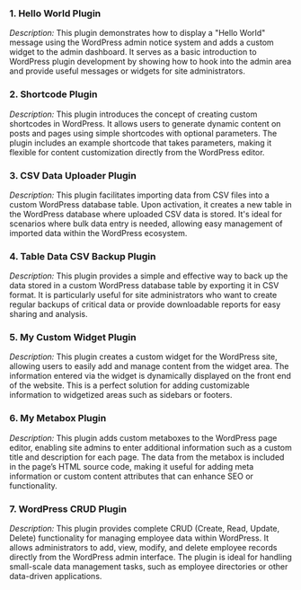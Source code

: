### 1. **Hello World Plugin**

*Description:*
This plugin demonstrates how to display a "Hello World" message using the WordPress admin notice system and adds a custom widget to the admin dashboard. It serves as a basic introduction to WordPress plugin development by showing how to hook into the admin area and provide useful messages or widgets for site administrators.

### 2. **Shortcode Plugin**

*Description:*
This plugin introduces the concept of creating custom shortcodes in WordPress. It allows users to generate dynamic content on posts and pages using simple shortcodes with optional parameters. The plugin includes an example shortcode that takes parameters, making it flexible for content customization directly from the WordPress editor.

### 3. **CSV Data Uploader Plugin**

*Description:*
This plugin facilitates importing data from CSV files into a custom WordPress database table. Upon activation, it creates a new table in the WordPress database where uploaded CSV data is stored. It's ideal for scenarios where bulk data entry is needed, allowing easy management of imported data within the WordPress ecosystem.

### 4. **Table Data CSV Backup Plugin**

*Description:*
This plugin provides a simple and effective way to back up the data stored in a custom WordPress database table by exporting it in CSV format. It is particularly useful for site administrators who want to create regular backups of critical data or provide downloadable reports for easy sharing and analysis.

### 5. **My Custom Widget Plugin**

*Description:*
This plugin creates a custom widget for the WordPress site, allowing users to easily add and manage content from the widget area. The information entered via the widget is dynamically displayed on the front end of the website. This is a perfect solution for adding customizable information to widgetized areas such as sidebars or footers.

### 6. **My Metabox Plugin**

*Description:*
This plugin adds custom metaboxes to the WordPress page editor, enabling site admins to enter additional information such as a custom title and description for each page. The data from the metabox is included in the page’s HTML source code, making it useful for adding meta information or custom content attributes that can enhance SEO or functionality.

### 7. **WordPress CRUD Plugin**

*Description:*
This plugin provides complete CRUD (Create, Read, Update, Delete) functionality for managing employee data within WordPress. It allows administrators to add, view, modify, and delete employee records directly from the WordPress admin interface. The plugin is ideal for handling small-scale data management tasks, such as employee directories or other data-driven applications.